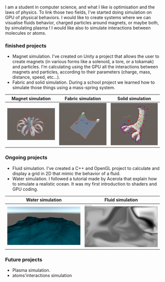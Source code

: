 I am a student in computer science, and what I like is optimisation and the laws of physics. To link those two fields, I've started doing simulation on GPU of physical behaviors. I would like to create systems where we can visualise fluids behavior, charged particles around magnets, or maybe both, by simulating plasma ! I would like also to simulate interactions between molecules or atoms.  
### finished projects
  - Magnet simulation. I've created on Unity a project that allows the user to create magnets (in various forms like a solenoid, a tore, or a tokamak) and particles. I'm calculating using the GPU all the interactions between magnets and particles, according to their parameters (charge, mass, distance, speed, etc...).
  - Fabric and solid simulation. During a school project we learned how to simulate those things using a mass-spring system.

| Magnet simulation | Fabric simulation | Solid simulation|
|:-----------------:|:------------------:|:------------------:|
| ![](/magnets.png) | ![](/fabric.png) | ![](/solid.png) |


### Ongoing projects
  - Fluid simulation.  I've created a C++ and OpenGL project to calculate and display a grid in 2D that mimic the behavior of a fluid.
  - Water simulation. I followed a tutorial made by Acerola that explain how to simulate a realistic ocean. It was my first introduction to shaders and GPU coding.

| Water simulation | Fluid simulation |
|:-----------------:|:------------------:|
|  ![](/ocean.png) | ![](/fluid.png)  |


### Future projects
  - Plasma simulation.
  - atoms'interactions simulation


